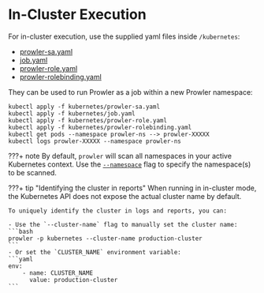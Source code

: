 # In-Cluster Execution

For in-cluster execution, use the supplied yaml files inside `/kubernetes`:

* [prowler-sa.yaml](https://github.com/prowler-cloud/prowler/blob/master/kubernetes/prowler-sa.yaml)
* [job.yaml](https://github.com/prowler-cloud/prowler/blob/master/kubernetes/job.yaml)
* [prowler-role.yaml](https://github.com/prowler-cloud/prowler/blob/master/kubernetes/prowler-role.yaml)
* [prowler-rolebinding.yaml](https://github.com/prowler-cloud/prowler/blob/master/kubernetes/prowler-rolebinding.yaml)

They can be used to run Prowler as a job within a new Prowler namespace:

```console
kubectl apply -f kubernetes/prowler-sa.yaml
kubectl apply -f kubernetes/job.yaml
kubectl apply -f kubernetes/prowler-role.yaml
kubectl apply -f kubernetes/prowler-rolebinding.yaml
kubectl get pods --namespace prowler-ns --> prowler-XXXXX
kubectl logs prowler-XXXXX --namespace prowler-ns
```

???+ note
    By default, `prowler` will scan all namespaces in your active Kubernetes context. Use the [`--namespace`](https://docs.prowler.com/projects/prowler-open-source/en/latest/tutorials/kubernetes/namespace/) flag to specify the namespace(s) to be scanned.

???+ tip "Identifying the cluster in reports"
    When running in in-cluster mode, the Kubernetes API does not expose the actual cluster name by default.

    To uniquely identify the cluster in logs and reports, you can:

    - Use the `--cluster-name` flag to manually set the cluster name:
    ```bash
    prowler -p kubernetes --cluster-name production-cluster
    ```
    - Or set the `CLUSTER_NAME` environment variable:
    ```yaml
    env:
        - name: CLUSTER_NAME
          value: production-cluster
    ```
